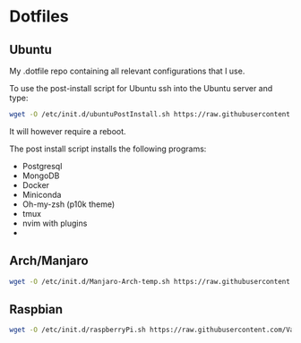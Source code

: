 # Dotfiles

## Ubuntu
My .dotfile repo containing all relevant configurations that I use.

To use the post-install script for Ubuntu ssh into the Ubuntu server and type:
```bash
wget -O /etc/init.d/ubuntuPostInstall.sh https://raw.githubusercontent.com/Vanderscycle/dot-config/main/postInstallScripts/ubuntuPostInstall.sh && chmod +x /etc/init.d/ubuntuPostInstall.sh && bash /etc/init.d/ubuntuPostInstall.sh
``` 
It will however require a reboot.

The post install script installs the following programs:
* Postgresql
* MongoDB
* Docker
* Miniconda
* Oh-my-zsh (p10k theme)
* tmux
* nvim with plugins 
* 
## Arch/Manjaro
```bash
wget -O /etc/init.d/Manjaro-Arch-temp.sh https://raw.githubusercontent.com/Vanderscycle/dot-config/main/postInstallScripts/Manjaro-Arch-temp.sh && chmod +x /etc/init.d/Manjaro-Arch-temp.sh && bash /etc/init.d/Manjaro-Arch-temp.sh
``` 

## Raspbian
```bash
wget -O /etc/init.d/raspberryPi.sh https://raw.githubusercontent.com/Vanderscycle/dot-config/main/postInstallScripts/raspberryPi.sh && chmod +x /etc/init.d/raspberryPi.sh && bash /etc/init.d/raspberryPi.sh
```
